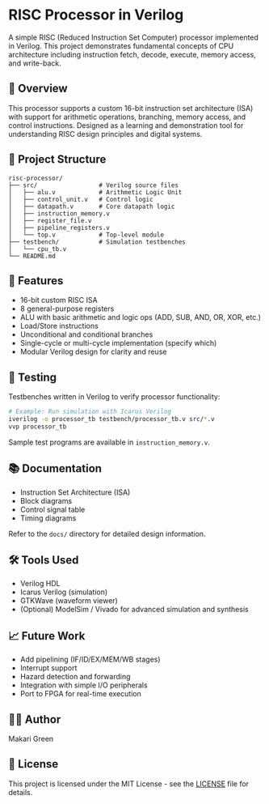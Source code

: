 # RISC Processor in Verilog

A simple RISC (Reduced Instruction Set Computer) processor implemented in Verilog. This project demonstrates fundamental concepts of CPU architecture including instruction fetch, decode, execute, memory access, and write-back.

## 🚀 Overview

This processor supports a custom 16-bit instruction set architecture (ISA) with support for arithmetic operations, branching, memory access, and control instructions. Designed as a learning and demonstration tool for understanding RISC design principles and digital systems.

## 📁 Project Structure

```
risc-processor/
├── src/                 # Verilog source files
│   ├── alu.v            # Arithmetic Logic Unit
│   ├── control_unit.v   # Control logic
│   ├── datapath.v       # Core datapath logic
│   ├── instruction_memory.v
│   ├── register_file.v
│   ├── pipeline_registers.v
│   └── top.v            # Top-level module
├── testbench/           # Simulation testbenches
│   └── cpu_tb.v
└── README.md
```

## 🧠 Features

- 16-bit custom RISC ISA
- 8 general-purpose registers
- ALU with basic arithmetic and logic ops (ADD, SUB, AND, OR, XOR, etc.)
- Load/Store instructions
- Unconditional and conditional branches
- Single-cycle or multi-cycle implementation (specify which)
- Modular Verilog design for clarity and reuse

## 🧪 Testing

Testbenches written in Verilog to verify processor functionality:

```bash
# Example: Run simulation with Icarus Verilog
iverilog -o processor_tb testbench/processor_tb.v src/*.v
vvp processor_tb
```

Sample test programs are available in `instruction_memory.v`.

## 📚 Documentation

- Instruction Set Architecture (ISA)
- Block diagrams
- Control signal table
- Timing diagrams

Refer to the `docs/` directory for detailed design information.

## 🛠 Tools Used

- Verilog HDL
- Icarus Verilog (simulation)
- GTKWave (waveform viewer)
- (Optional) ModelSim / Vivado for advanced simulation and synthesis

## 📈 Future Work

- Add pipelining (IF/ID/EX/MEM/WB stages)
- Interrupt support
- Hazard detection and forwarding
- Integration with simple I/O peripherals
- Port to FPGA for real-time execution

## 🧑‍💻 Author

Makari Green

## 📄 License

This project is licensed under the MIT License - see the [LICENSE](LICENSE) file for details.
